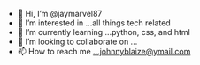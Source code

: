 - 👋 Hi, I’m @jaymarvel87
- 👀 I’m interested in ...all things tech related 
- 🌱 I’m currently learning ...python, css, and html
- 💞️ I’m looking to collaborate on ...
- 📫 How to reach me ...johnnyblaize@ymail.com

<!---
jaymarvel87/jaymarvel87 is a ✨ special ✨ repository because its `README.md` (this file) appears on your GitHub profile.
You can click the Preview link to take a look at your changes.
--->
